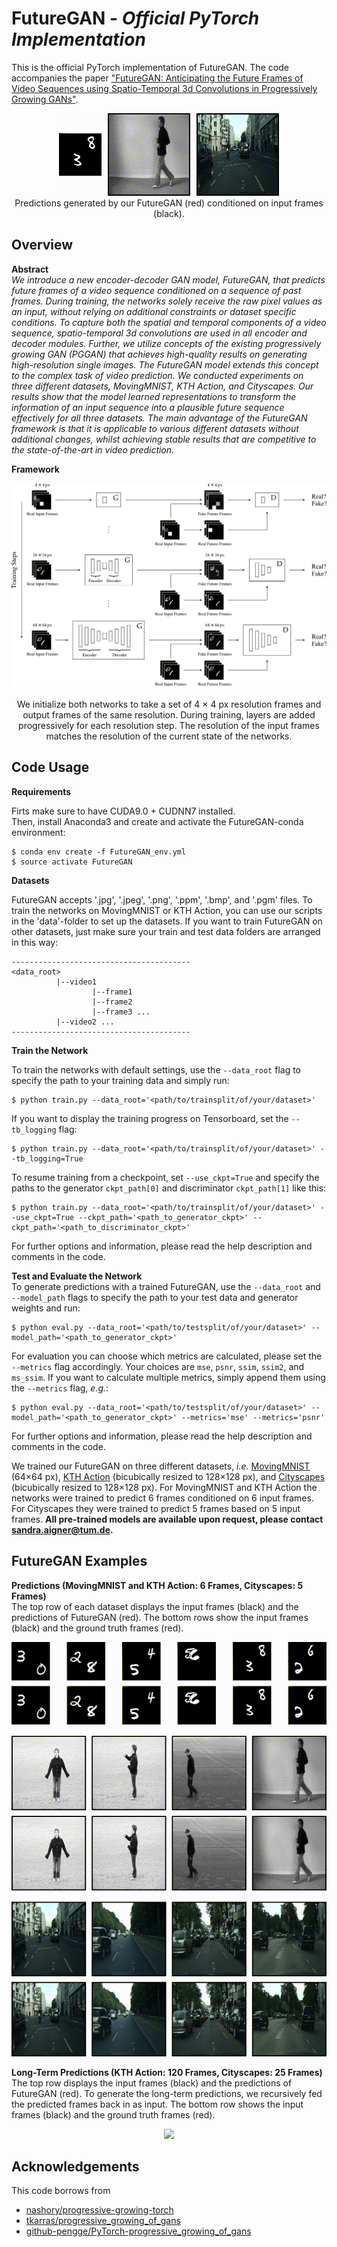 # FutureGAN - *Official PyTorch Implementation*
This is the official PyTorch implementation of FutureGAN. The code accompanies the paper ["FutureGAN: Anticipating the Future Frames of Video Sequences using Spatio-Temporal 3d Convolutions in Progressively Growing GANs"](https://arxiv.org/abs/1810.01325).

<p align="center">
  <img src="imgsrc/Examples_FutureGAN.gif">
  <br>
  Predictions generated by our FutureGAN (red) conditioned on input frames (black).
</p>

## Overview
__Abstract__<br>
*We introduce a new encoder-decoder GAN model, FutureGAN, that predicts future frames of a video sequence conditioned on a sequence of past frames. During training, the networks solely receive the raw pixel values as an input, without relying on additional constraints or dataset specific conditions. To capture both the spatial and temporal components of a video sequence, spatio-temporal 3d convolutions are used in all encoder and decoder modules. Further, we utilize concepts of the existing progressively growing GAN (PGGAN) that achieves high-quality results on generating high-resolution single images. The FutureGAN model extends this concept to the complex task of video prediction. We conducted experiments on three different datasets, MovingMNIST, KTH Action, and Cityscapes. Our results show that the model learned representations to transform the information of an input sequence into a plausible future sequence effectively for all three datasets. The main advantage of the FutureGAN framework is that it is applicable to various different datasets without additional changes, whilst achieving stable results that are competitive to the state-of-the-art in video prediction.*

__Framework__<br>
<p align="center">
  <img src="imgsrc/FutureGAN_Framework.png">
  <br><br>
  We initialize both networks to take a set of 4 × 4 px resolution frames and output frames of the same resolution.
  During training, layers are added progressively for each resolution step. The resolution of the input frames matches the resolution of the current state of the networks.
</p>


## Code Usage
__Requirements__<br>

Firts make sure to have CUDA9.0 + CUDNN7 installed.<br>
Then, install Anaconda3 and create and activate the FutureGAN-conda environment:

~~~
$ conda env create -f FutureGAN_env.yml
$ source activate FutureGAN
~~~


__Datasets__<br>

FutureGAN accepts '.jpg', '.jpeg', '.png', '.ppm', '.bmp', and '.pgm' files.
To train the networks on MovingMNIST or KTH Action, you can use our scripts in the 'data'-folder to set up the datasets.
If you want to train FutureGAN on other datasets, just make sure your train and test data folders are arranged in this way:
~~~
----------------------------------------
<data_root>
          |--video1
                  |--frame1
                  |--frame2
                  |--frame3 ...
          |--video2 ...
----------------------------------------
~~~


__Train the Network__<br>

To train the networks with default settings, use the `--data_root` flag to specify the path to your training data and simply run:
~~~~
$ python train.py --data_root='<path/to/trainsplit/of/your/dataset>'
~~~~

If you want to display the training progress on Tensorboard, set the `--tb_logging` flag:
~~~~
$ python train.py --data_root='<path/to/trainsplit/of/your/dataset>' --tb_logging=True
~~~~

To resume training from a checkpoint, set `--use_ckpt=True` and specify the paths to the generator `ckpt_path[0]` and discriminator `ckpt_path[1]` like this:
~~~~
$ python train.py --data_root='<path/to/trainsplit/of/your/dataset>' --use_ckpt=True --ckpt_path='<path_to_generator_ckpt>' --ckpt_path='<path_to_discriminator_ckpt>'
~~~~

For further options and information, please read the help description and comments in the code.


__Test and Evaluate the Network__<br>
To generate predictions with a trained FutureGAN, use the `--data_root` and `--model_path` flags to specify the path to your test data and generator weights and run:
~~~~
$ python eval.py --data_root='<path/to/testsplit/of/your/dataset>' --model_path='<path_to_generator_ckpt>'
~~~~

For evaluation you can choose which metrics are calculated, please set the `--metrics` flag accordingly.
Your choices are `mse`, `psnr`, `ssim`, `ssim2`, and `ms_ssim`.
If you want to calculate multiple metrics, simply append them using the `--metrics` flag, *e.g.*:
~~~~
$ python eval.py --data_root='<path/to/testsplit/of/your/dataset>' --model_path='<path_to_generator_ckpt>' --metrics='mse' --metrics='psnr'
~~~~

For further options and information, please read the help description and comments in the code.

We trained our FutureGAN on three different datasets, *i.e.* [MovingMNIST](https://github.com/emansim/unsupervised-videos) (64×64 px), [KTH Action](http://www.nada.kth.se/cvap/actions/) (bicubically resized to 128×128 px), and [Cityscapes](https://www.cityscapes-dataset.com/) (bicubically resized to 128×128 px).
For MovingMNIST and KTH Action the networks were trained to predict 6 frames conditioned on 6 input frames.
For Cityscapes they were trained to predict 5 frames based on 5 input frames.
<b>All pre-trained models are available upon request, please contact sandra.aigner@tum.de.</b>


## FutureGAN Examples
__Predictions (MovingMNIST and KTH Action: 6 Frames, Cityscapes: 5 Frames)__<br>
The top row of each dataset displays the input frames (black) and the predictions of FutureGAN (red).
The bottom rows show the input frames (black) and the ground truth frames (red).

<p align="center">
  <img src="imgsrc/Predictions_FutureGAN_GroundTruth.gif">
</p>


__Long-Term Predictions (KTH Action: 120 Frames, Cityscapes: 25 Frames)__<br>
The top row displays the input frames (black) and the predictions of FutureGAN (red).
To generate the long-term predictions, we recursively fed the predicted frames back in as input.
The bottom row shows the input frames (black) and the ground truth frames (red).
<p align="center">
  <img src="imgsrc/LongTerm_FutureGAN_GroundTruth.gif">
</p>


## Acknowledgements
This code borrows from
+ [nashory/progressive-growing-torch](https://github.com/nashory/progressive-growing-torch)
+ [tkarras/progressive_growing_of_gans](https://github.com/tkarras/progressive_growing_of_gans)
+ [github-pengge/PyTorch-progressive_growing_of_gans](https://github.com/github-pengge/PyTorch-progressive_growing_of_gans)
